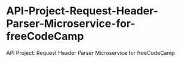 # API-Project-Request-Header-Parser-Microservice-for-freeCodeCamp
API Project: Request Header Parser Microservice for freeCodeCamp
